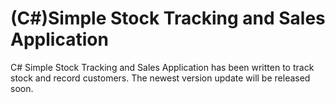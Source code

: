 # (C#)Simple Stock Tracking and Sales Application
 C# Simple Stock Tracking and Sales Application has been written to track stock and record customers. The newest version update will be released soon.
